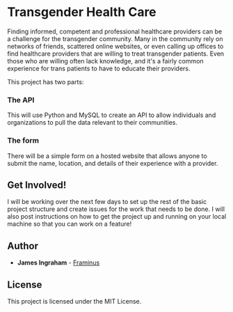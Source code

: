 # Transgender Health Care

Finding informed, competent and professional healthcare providers can be a challenge for the transgender community. Many in the community rely on networks of friends, scattered online websites, or even calling up offices to find healthcare providers that are willing to treat transgender patients. Even those who are willing often lack knowledge, and it's a fairly common experience for trans patients to have to educate their providers.

This project has two parts:

### The API 

This will use Python and MySQL to create an API to allow individuals and organizations to pull the data relevant to their communities.

### The form

There will be a simple form on a hosted website that allows anyone to submit the name, location, and details of their experience with a provider. 

## Get Involved!

I will be working over the next few days to set up the rest of the basic project structure and create issues for the work that needs to be done. I will also post instructions on how to get the project up and running on your local machine so that you can work on a feature!

## Author
* **James Ingraham** - 
[Framinus](https://github.com/Framinus)

## License

This project is licensed under the MIT License.


